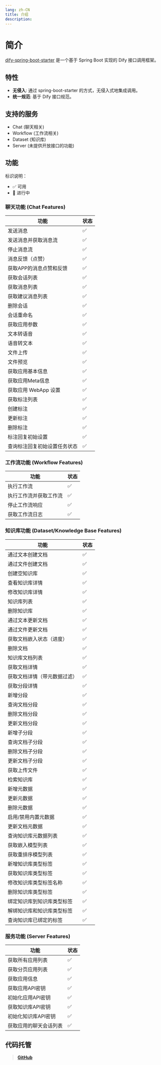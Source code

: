 ```yaml
---
lang: zh-CN
title: 介绍
description: 
---
```


# 简介

[dify-spring-boot-starter](https://github.com/guoshiqiufeng/dify-spring-boot-starter) 是一个基于 Spring Boot 实现的 Dify
接口调用框架。

## 特性

- **无侵入**: 通过 spring-boot-starter 的方式，无侵入式地集成调用。
- **统一规范**: 基于 Dify 接口规范。

## 支持的服务

- Chat (聊天相关)
- Workflow (工作流相关)
- Dataset (知识库)
- Server (未提供开放接口的功能)

## 功能

标识说明：

- ✅ 可用
- 🚧 进行中

### 聊天功能 (Chat Features)

| 功能             | 状态 |   
|----------------|----|
| 发送消息           | ✅  |
| 发送消息并获取消息流     | ✅  |
| 停止消息流          | ✅  |
| 消息反馈（点赞）       | ✅  |
| 获取APP的消息点赞和反馈  | ✅  |
| 获取会话列表         | ✅  |
| 获取消息列表         | ✅  |
| 获取建议消息列表       | ✅  |
| 删除会话           | ✅  |
| 会话重命名          | ✅  |
| 获取应用参数         | ✅  |
| 文本转语音          | ✅  |
| 语音转文本          | ✅  |
| 文件上传           | ✅  |
| 文件预览           | ✅  |
| 获取应用基本信息       | ✅  |
| 获取应用Meta信息     | ✅  |
| 获取应用 WebApp 设置 | ✅  |
| 获取标注列表         | ✅  |
| 创建标注           | ✅  |
| 更新标注           | ✅  |
| 删除标注           | ✅  |
| 标注回复初始设置       | ✅  |
| 查询标注回复初始设置任务状态 | ✅  |

### 工作流功能 (Workflow Features)

| 功能          | 状态 |
|-------------|----|
| 执行工作流       | ✅  |
| 执行工作流并获取工作流 | ✅  |
| 停止工作流响应     | ✅  |
| 获取工作流日志     | ✅  |

### 知识库功能 (Dataset/Knowledge Base Features)

| 功能             | 状态 |
|----------------|----|
| 通过文本创建文档       | ✅  |
| 通过文件创建文档       | ✅  |
| 创建空知识库         | ✅  |
| 查看知识库详情        | ✅  |
| 修改知识库详情        | ✅  |
| 知识库列表          | ✅  |
| 删除知识库          | ✅  |
| 通过文本更新文档       | ✅  |
| 通过文件更新文档       | ✅  |
| 获取文档嵌入状态（进度）   | ✅  |
| 删除文档           | ✅  |
| 知识库文档列表        | ✅  |
| 获取文档详情         | ✅  |
| 获取文档详情（带元数据过滤） | ✅  |
| 获取分段详情         | ✅  |
| 新增分段           | ✅  |
| 查询文档分段         | ✅  |
| 删除文档分段         | ✅  |
| 更新文档分段         | ✅  |
| 新增子分段          | ✅  |
| 查询文档子分段        | ✅  |
| 删除文档子分段        | ✅  |
| 更新文档子分段        | ✅  |
| 获取上传文件         | ✅  |
| 检索知识库          | ✅  |
| 新增元数据          | ✅  |
| 更新元数据          | ✅  |
| 删除元数据          | ✅  |
| 启用/禁用内置元数据     | ✅  |
| 更新文档元数据        | ✅  |
| 查询知识库元数据列表     | ✅  |
| 获取嵌入模型列表       | ✅  |
| 获取重排序模型列表      | ✅  |
| 新增知识库类型标签      | ✅  |
| 获取知识库类型标签      | ✅  |
| 修改知识库类型标签名称    | ✅  |
| 删除知识库类型标签      | ✅  |
| 绑定知识库到知识库类型标签  | ✅  |
| 解绑知识库和知识库类型标签  | ✅  |
| 查询知识库已绑定的标签    | ✅  |

### 服务功能 (Server Features)

| 功能          | 状态 |
|-------------|----|
| 获取所有应用列表    | ✅  |
| 获取分页应用列表    | ✅  |
| 获取应用信息      | ✅  |
| 获取应用API密钥   | ✅  |
| 初始化应用API密钥  | ✅  |
| 获取知识库API密钥  | ✅  |
| 初始化知识库API密钥 | ✅  |
| 获取应用的聊天会话列表 | ✅  |

## 代码托管

> **[GitHub](https://github.com/guoshiqiufeng/dify-spring-boot-starter)**
